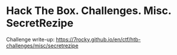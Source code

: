 # Hack The Box. Challenges. Misc. SecretRezipe

Challenge write-up: https://7rocky.github.io/en/ctf/htb-challenges/misc/secretrezipe
